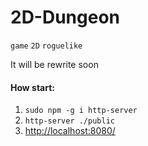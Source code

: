# 2D-Dungeon
`game` `2D` `roguelike`
<p>It will be rewrite soon</p>

#### How start:
1. `sudo npm -g i http-server`
2. `http-server ./public`
3. <http://localhost:8080/>


